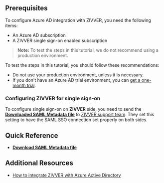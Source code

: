 ## Prerequisites

To configure Azure AD integration with ZIVVER, you need the following items:

- An Azure AD subscription
- A ZIVVER single sign-on enabled subscription

> **Note:**
> To test the steps in this tutorial, we do not recommend using a production environment.

To test the steps in this tutorial, you should follow these recommendations:

- Do not use your production environment, unless it is necessary.
- If you don't have an Azure AD trial environment, you can [get a one-month trial](https://azure.microsoft.com/pricing/free-trial/).

### Configuring ZIVVER for single sign-on

To configure single sign-on on **ZIVVER** side, you need to send the **[Downloaded SAML Metadata file](%metadata:metadataDownloadUrl%)** to [ZIVVER support team](https://support.zivver.com). They set this setting to have the SAML SSO connection set properly on both sides.

## Quick Reference

* **[Download SAML Metadata file](%metadata:metadataDownloadUrl%)**

## Additional Resources

* [How to integrate ZIVVER with Azure Active Directory](https://docs.microsoft.com/azure/active-directory/active-directory-saas-zivver-tutorial)
